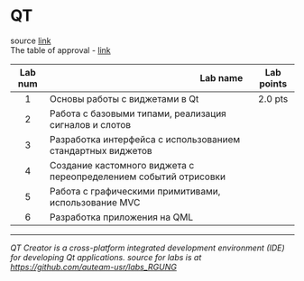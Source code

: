 # QT
source [link](https://github.com/auteam-usr/labs_RGUNG/tree/qt)  <br>
The table of approval - [link](https://docs.google.com/spreadsheets/d/1-SbQd7OGTw_Oq1YQgsSbNO1CwjXK0eglEy_Kch2QCcI/edit?usp=sharing)

| Lab num |⠀⠀⠀⠀⠀⠀⠀⠀⠀⠀⠀⠀⠀⠀⠀⠀⠀⠀⠀⠀  ⠀⠀ Lab name                                      | Lab points |
|:-------:|:--------------------------------------------------------------------------|:----------:|
|   1     | Основы работы с виджетами в Qt                                            | 2.0 pts    |
|   2     | Работа с базовыми типами, реализация сигналов и слотов                    |            |
|   3     | Разработка интерфейса с использованием стандартных виджетов               |            |
|   4     | Создание кастомного виджета с переопределением событий отрисовки          |            |
|   5     | Работа с графическими примитивами, использование MVC                      |            |
|   6     | Разработка приложения на QML                                              |            |



---
_QT Creator is a cross-platform integrated development environment (IDE) for developing Qt applications.
source for labs is at https://github.com/auteam-usr/labs_RGUNG_
